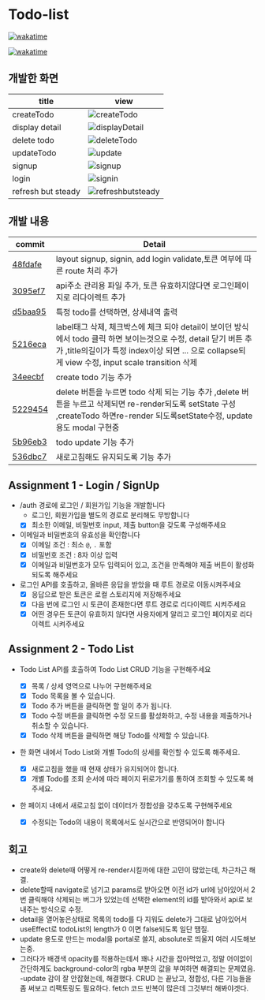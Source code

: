 # Todo-list
[![wakatime](https://wakatime.com/badge/user/e99352fb-fe22-4c5f-8d00-0071140b9a56/project/e47ad9b5-7781-4115-94a2-1fd40f14b856.svg)](https://wakatime.com/badge/user/e99352fb-fe22-4c5f-8d00-0071140b9a56/project/e47ad9b5-7781-4115-94a2-1fd40f14b856)

[![wakatime](https://wakatime.com/badge/user/e99352fb-fe22-4c5f-8d00-0071140b9a56/project/e47ad9b5-7781-4115-94a2-1fd40f14b856.svg)](https://wakatime.com/badge/user/e99352fb-fe22-4c5f-8d00-0071140b9a56/project/e47ad9b5-7781-4115-94a2-1fd40f14b856)

## 개발한 화면

| title              | view                                                                                                                       |
| ------------------ | -------------------------------------------------------------------------------------------------------------------------- |
| createTodo         | ![createTodo](https://user-images.githubusercontent.com/79638133/235801274-99a3b5dd-3fa0-447c-8be2-40580cf080c8.gif)       |
| display detail     | ![displayDetail](https://user-images.githubusercontent.com/79638133/235801404-3d267ef3-14a3-44ba-919c-a44f83bb0931.gif)    |
| delete todo        | ![deleteTodo](https://user-images.githubusercontent.com/79638133/235801416-5be7d239-2ad7-4b2b-9d4e-383aadfa6c59.gif)       |
| updateTodo         | ![update](https://user-images.githubusercontent.com/79638133/235801454-009bf3a8-0ffa-44e0-b35f-ac961baea5ac.gif)           |
| signup             | ![signup](https://user-images.githubusercontent.com/79638133/235801476-c34f2835-2d4e-4020-b2fd-468e5dff9d77.gif)           |
| login              | ![signin](https://user-images.githubusercontent.com/79638133/235801500-ae75f154-ce95-48d9-a3ad-12b56dea4266.gif)           |
| refresh but steady | ![refreshbutsteady](https://user-images.githubusercontent.com/79638133/235801820-3e084ad6-059c-40c2-b472-1e8add8a1662.gif) |

## 개발 내용

| commit                                                                                              | Detail                                                                                                                                                                                                                |
| --------------------------------------------------------------------------------------------------- | --------------------------------------------------------------------------------------------------------------------------------------------------------------------------------------------------------------------- |
| [48fdafe](https://github.com/201steve/todo/pull/8/commits/48fdafe4f05839682faa40867c3ac4c35bcaea37) | layout signup, signin, add login validate,토큰 여부에 따른 route 처리 추가                                                                                                                                            |
| [3095ef7](https://github.com/201steve/todo/pull/8/commits/3095ef7e8461c26be34b27ab35e3b9dd54844b49) | api주소 관리용 파일 추가, 토큰 유효하지않다면 로그인페이지로 리다이렉트 추가                                                                                                                                          |
| [d5baa95](https://github.com/201steve/todo/pull/8/commits/d5baa9549fc9af43d99677a2cb6e3a196a70c0b6) | 특정 todo를 선택하면, 상세내역 출력                                                                                                                                                                                   |
| [5216eca](https://github.com/201steve/todo/pull/8/commits/5216eca39996e3ff7ef41165ad8d1599cf379a26) | label태그 삭제, 체크박스에 체크 되야 detail이 보이던 방식에서 todo 클릭 하면 보이는것으로 수정, detail 닫기 버튼 추가 ,title의길이가 특정 index이상 되면 ... 으로 collapse되게 view 수정, input scale transition 삭제 |
| [34eecbf](https://github.com/201steve/todo/pull/8/commits/34eecbf49b4ba5d9c6cbb08681dcf4fde868a9ce) | create todo 기능 추가                                                                                                                                                                                                 |
| [5229454](https://github.com/201steve/todo/pull/8/commits/52294540ecbd2d5b1ee2bb2cafa2e1e6e6e0f0f0) | delete 버튼을 누르면 todo 삭제 되는 기능 추가 ,delete 버튼을 누르고 삭제되면 re-render되도록 setState 구성 ,createTodo 하면re-render 되도록setState수정, update 용도 modal 구현중                                     |
| [5b96eb3](https://github.com/201steve/todo/pull/9/commits/5b96eb3233c2e50a5ec92905bef85e67044573ff) | todo update 기능 추가                                                                                                                                                                                                 |
| [536dbc7](https://github.com/201steve/todo/pull/9/commits/536dbc77e812f2f3f759018c37aadf52dcd83487) | 새로고침해도 유지되도록 기능 추가                                                                                                                                                                                     |

## Assignment 1 - Login / SignUp

- /auth 경로에 로그인 / 회원가입 기능을 개발합니다
  - 로그인, 회원가입을 별도의 경로로 분리해도 무방합니다
  - [x] 최소한 이메일, 비밀번호 input, 제출 button을 갖도록 구성해주세요
- 이메일과 비밀번호의 유효성을 확인합니다
  - [x] 이메일 조건 : 최소 `@`, `.` 포함
  - [x] 비밀번호 조건 : 8자 이상 입력
  - [x] 이메일과 비밀번호가 모두 입력되어 있고, 조건을 만족해야 제출 버튼이 활성화 되도록 해주세요
- 로그인 API를 호출하고, 올바른 응답을 받았을 때 루트 경로로 이동시켜주세요
  - [x] 응답으로 받은 토큰은 로컬 스토리지에 저장해주세요
  - [x] 다음 번에 로그인 시 토큰이 존재한다면 루트 경로로 리다이렉트 시켜주세요
  - [x] 어떤 경우든 토큰이 유효하지 않다면 사용자에게 알리고 로그인 페이지로 리다이렉트 시켜주세요

## Assignment 2 - Todo List

- Todo List API를 호출하여 Todo List CRUD 기능을 구현해주세요
  - [x] 목록 / 상세 영역으로 나누어 구현해주세요
  - [x] Todo 목록을 볼 수 있습니다.
  - [x] Todo 추가 버튼을 클릭하면 할 일이 추가 됩니다.
  - [x] Todo 수정 버튼을 클릭하면 수정 모드를 활성화하고, 수정 내용을 제출하거나 취소할 수 있습니다.
  - [x] Todo 삭제 버튼을 클릭하면 해당 Todo를 삭제할 수 있습니다.
- 한 화면 내에서 Todo List와 개별 Todo의 상세를 확인할 수 있도록 해주세요.
  - [x] 새로고침을 했을 때 현재 상태가 유지되어야 합니다.
  - [x] 개별 Todo를 조회 순서에 따라 페이지 뒤로가기를 통하여 조회할 수 있도록 해주세요.
- 한 페이지 내에서 새로고침 없이 데이터가 정합성을 갖추도록 구현해주세요

  - [x] 수정되는 Todo의 내용이 목록에서도 실시간으로 반영되어야 합니다

## 회고

- create와 delete때 어떻게 re-render시킬까에 대한 고민이 많았는데, 차근차근 해결.
- delete할때 navigate로 넘기고 params로 받아오면 이전 id가 url에 남아있어서 2번 클릭해야 삭제되는 버그가 있었는데 선택한 element의 id를 받아와서 api로 보내주는 방식으로 수정.
- detail을 열어놓은상태로 목록의 todo를 다 지워도 delete가 그대로 남아있어서 useEffect로 todoList의 length가 0 이면 false되도록 일단 땜질.
- update 용도로 만드는 modal을 portal로 쓸지, absolute로 띄울지 여러 시도해보는중.
- 그러다가 배경색 opacity를 적용하는데서 꽤나 시간을 잡아먹었고, 정말 어이없이 간단하게도 background-color의 rgba 부분의 값을 부여하면 해결되는 문제였음.
  -update 감이 잘 안잡혔는데, 해결했다. CRUD 는 끝났고, 정합성, 다른 기능들을 좀 써보고 리팩토링도 필요하다. fetch 코드 반복이 많은데 그것부터 해봐야겟다.
